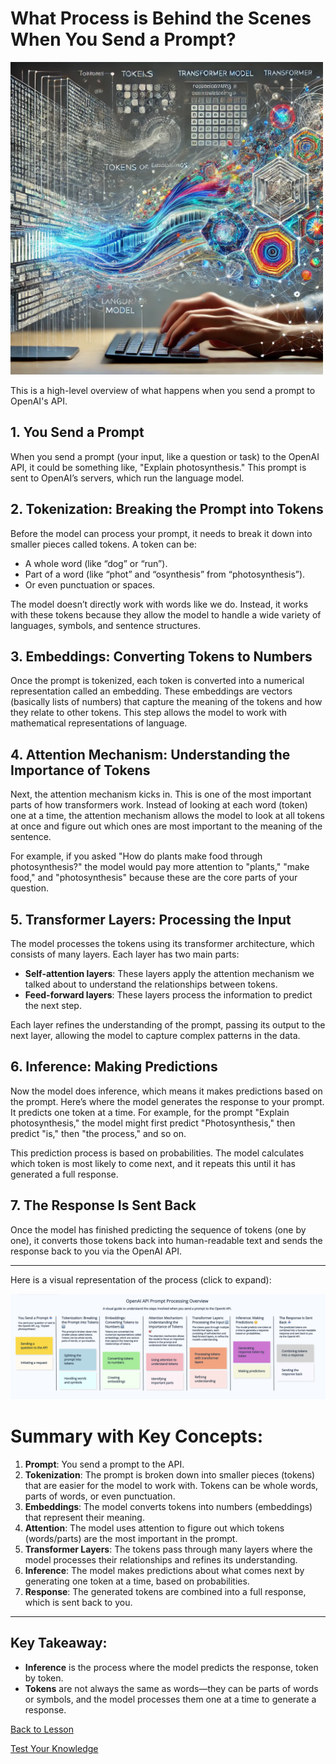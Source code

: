 # What Process is Behind the Scenes When You Send a Prompt?

<img src="./assets/prompt.webp" alt="Prompt Processing" width="500">

This is a high-level overview of what happens when you send a prompt to OpenAI's API.

## 1. You Send a Prompt

When you send a prompt (your input, like a question or task) to the OpenAI API, it could be something like, "Explain photosynthesis." This prompt is sent to OpenAI’s servers, which run the language model.

## 2. Tokenization: Breaking the Prompt into Tokens

Before the model can process your prompt, it needs to break it down into smaller pieces called tokens. A token can be:

- A whole word (like “dog” or “run”).
- Part of a word (like “phot” and “osynthesis” from “photosynthesis”).
- Or even punctuation or spaces.

The model doesn’t directly work with words like we do. Instead, it works with these tokens because they allow the model to handle a wide variety of languages, symbols, and sentence structures.

## 3. Embeddings: Converting Tokens to Numbers

Once the prompt is tokenized, each token is converted into a numerical representation called an embedding. These embeddings are vectors (basically lists of numbers) that capture the meaning of the tokens and how they relate to other tokens. This step allows the model to work with mathematical representations of language.

## 4. Attention Mechanism: Understanding the Importance of Tokens

Next, the attention mechanism kicks in. This is one of the most important parts of how transformers work. Instead of looking at each word (token) one at a time, the attention mechanism allows the model to look at all tokens at once and figure out which ones are most important to the meaning of the sentence.

For example, if you asked "How do plants make food through photosynthesis?" the model would pay more attention to "plants," "make food," and "photosynthesis" because these are the core parts of your question.

## 5. Transformer Layers: Processing the Input

The model processes the tokens using its transformer architecture, which consists of many layers. Each layer has two main parts:

- **Self-attention layers**: These layers apply the attention mechanism we talked about to understand the relationships between tokens.
- **Feed-forward layers**: These layers process the information to predict the next step.

Each layer refines the understanding of the prompt, passing its output to the next layer, allowing the model to capture complex patterns in the data.

## 6. Inference: Making Predictions

Now the model does inference, which means it makes predictions based on the prompt. Here’s where the model generates the response to your prompt. It predicts one token at a time. For example, for the prompt "Explain photosynthesis," the model might first predict "Photosynthesis," then predict "is," then "the process," and so on.

This prediction process is based on probabilities. The model calculates which token is most likely to come next, and it repeats this until it has generated a full response.

## 7. The Response Is Sent Back

Once the model has finished predicting the sequence of tokens (one by one), it converts those tokens back into human-readable text and sends the response back to you via the OpenAI API.

---

Here is a visual representation of the process (click to expand):

<img src="./assets/prompt-process.png" alt="Prompt Processing" width="1000">

# Summary with Key Concepts:

1. **Prompt**: You send a prompt to the API.
2. **Tokenization**: The prompt is broken down into smaller pieces (tokens) that are easier for the model to work with. Tokens can be whole words, parts of words, or even punctuation.
3. **Embeddings**: The model converts tokens into numbers (embeddings) that represent their meaning.
4. **Attention**: The model uses attention to figure out which tokens (words/parts) are the most important in the prompt.
5. **Transformer Layers**: The tokens pass through many layers where the model processes their relationships and refines its understanding.
6. **Inference**: The model makes predictions about what comes next by generating one token at a time, based on probabilities.
7. **Response**: The generated tokens are combined into a full response, which is sent back to you.

---

## Key Takeaway:

- **Inference** is the process where the model predicts the response, token by token.
- **Tokens** are not always the same as words—they can be parts of words or symbols, and the model processes them one at a time to generate a response.

[Back to Lesson](https://github.com/jdrichards-pursuit/week-6.1-prompt-engineering-theory/blob/main/lesson.ipynb)

[Test Your Knowledge](./quiz.md)